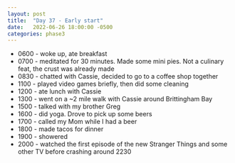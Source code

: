 ```yaml
---
layout: post
title:  "Day 37 - Early start"
date:   2022-06-26 18:00:00 -0500
categories: phase3
---
```



* 0600 - woke up, ate breakfast
* 0700 - meditated for 30 minutes. Made some mini pies. Not a culinary feat, the crust was already made
* 0830 - chatted with Cassie, decided to go to a coffee shop together
* 1100 - played video games briefly, then did some cleaning
* 1200 - ate lunch with Cassie
* 1300 - went on a ~2 mile walk with Cassie around Brittingham Bay
* 1500 - talked with my brother Greg
* 1600 - did yoga. Drove to pick up some beers
* 1700 - called my Mom while I had a beer
* 1800 - made tacos for dinner
* 1900 - showered
* 2000 - watched the first episode of the new Stranger Things and some other TV before crashing around 2230
